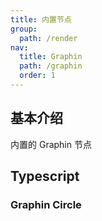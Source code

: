 ```yaml
---
title: 内置节点
group:
  path: /render
nav:
  title: Graphin
  path: /graphin
  order: 1
---
```


## 基本介绍

内置的 Graphin 节点

## Typescript

### Graphin Circle

<code src='./demos/index.tsx'>
